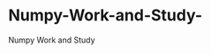  # Numpy-Work-and-Study-
Numpy Work and Study 
                
                
                                  
                                  
                                                                                              
                                   
                      
                                 
                        
                                   
                       
                  
                 
